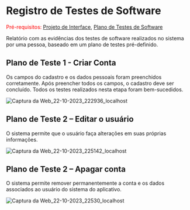 # Registro de Testes de Software

<span style="color:red">Pré-requisitos: <a href="3-Projeto de Interface.md"> Projeto de Interface</a></span>, <a href="8-Plano de Testes de Software.md"> Plano de Testes de Software</a>

Relatório com as evidências dos testes de software realizados no sistema por uma pessoa, baseado em um plano de testes pré-definido.

## Plano de Teste 1 - Criar Conta
Os campos do cadastro e os dados pessoais foram preenchidos corretamente. Após preencher todos os campos, o cadastro deve ser concluído. Todos os testes realizados nesta etapa foram bem-sucedidos.

![Captura da Web_22-10-2023_222936_localhost](https://github.com/ICEI-PUC-Minas-PMV-ADS/pmv-ads-2023-2-e2-proj-int-t1-time1-projetobiblioteca/assets/131215693/43630f38-d9d7-4a04-9b0f-ac8329f643f6)

## Plano de Teste 2 – Editar o usuário
O sistema permite que o usuário faça alterações em suas próprias informações.

![Captura da Web_22-10-2023_225142_localhost](https://github.com/ICEI-PUC-Minas-PMV-ADS/pmv-ads-2023-2-e2-proj-int-t1-time1-projetobiblioteca/assets/131215693/d6d823bb-60cd-4aa7-88b6-00e6f2655cc1)

## Plano de Teste 2 – Apagar conta
O sistema  permite remover permanentemente a conta e os dados associados ao usuário do sistema do aplicativo.

![Captura da Web_22-10-2023_22530_localhost](https://github.com/ICEI-PUC-Minas-PMV-ADS/pmv-ads-2023-2-e2-proj-int-t1-time1-projetobiblioteca/assets/131215693/bc420246-e7ed-42cf-b080-037ad8a84313)



